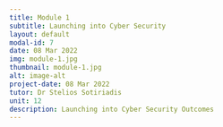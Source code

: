 ```yaml
---
title: Module 1
subtitle: Launching into Cyber Security
layout: default
modal-id: 7
date: 08 Mar 2022
img: module-1.jpg
thumbnail: module-1.jpg
alt: image-alt
project-date: 08 Mar 2022
tutor: Dr Stelios Sotiriadis
unit: 12
description: Launching into Cyber Security Outcomes
---
```

